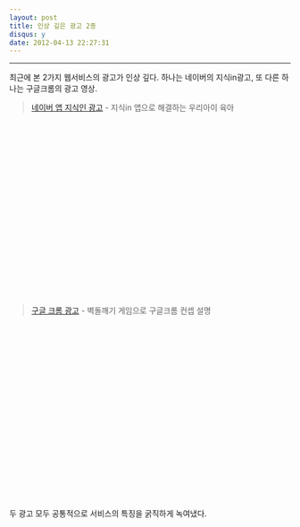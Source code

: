 ```yaml
---
layout: post
title: 인상 깊은 광고 2종
disqus: y
date: 2012-04-13 22:27:31
---
```




---


최근에 본 2가지 웹서비스의 광고가 인상 깊다. 하나는 네이버의 지식in광고, 또 다른 하나는 구글크롬의 광고 영상.  

> [네이버 앱 지식인 광고](http://www.youtube.com/watch?v=zixmVa_EyGQ) - 지식in 앱으로 해결하는 우리아이 육아

<object width="560" height="315"><param name="movie" value="//www.youtube.com/v/zixmVa_EyGQ?hl=ko_KR&amp;version=3"></param><param name="allowFullScreen" value="true"></param><param name="allowscriptaccess" value="always"></param><embed src="//www.youtube.com/v/zixmVa_EyGQ?hl=ko_KR&amp;version=3" type="application/x-shockwave-flash" width="560" height="315" allowscriptaccess="always" allowfullscreen="true"></embed></object>

> 


> [구글 크롬 광고](http://www.youtube.com/watch?v=SHZFsJKlsuA)  - 벽돌깨기 게임으로 구글크롬 컨셉 설명 
>

<object width="560" height="315"><param name="movie" value="//www.youtube.com/v/SHZFsJKlsuA?hl=ko_KR&amp;version=3"></param><param name="allowFullScreen" value="true"></param><param name="allowscriptaccess" value="always"></param><embed src="//www.youtube.com/v/SHZFsJKlsuA?hl=ko_KR&amp;version=3" type="application/x-shockwave-flash" width="560" height="315" allowscriptaccess="always" allowfullscreen="true"></embed></object>


두 광고 모두 공통적으로 서비스의 특징을 굵직하게 녹여냈다.  